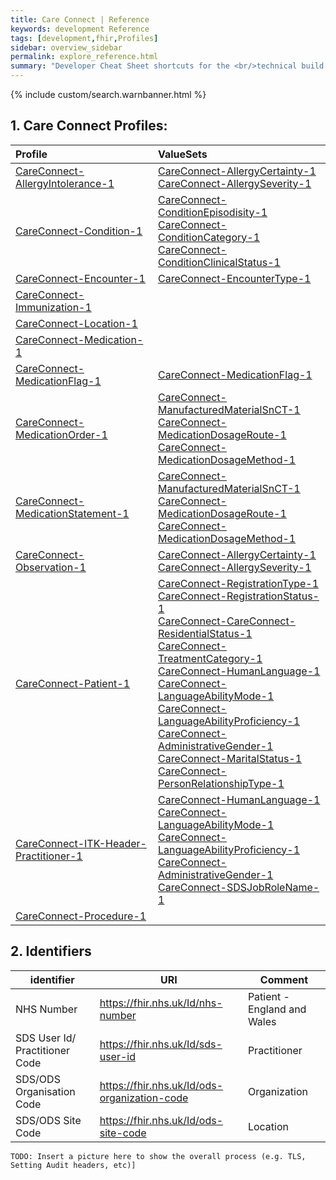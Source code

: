 ```yaml
---
title: Care Connect | Reference
keywords: development Reference
tags: [development,fhir,Profiles]
sidebar: overview_sidebar
permalink: explore_reference.html
summary: "Developer Cheat Sheet shortcuts for the <br/>technical build of ITK3 Messaging Distribution."
---
```


{% include custom/search.warnbanner.html %}

## 1. Care Connect Profiles: ##

| Profile | ValueSets |
| :--------- |:-------- |
| [CareConnect-AllergyIntolerance-1](StructureDefinitions/CareConnect-AllergyIntolerance-1.xml) | [CareConnect-AllergyCertainty-1](ValueSets/CareConnect-AllergyCertainty-1.xml) <br /> [CareConnect-AllergySeverity-1](ValueSets/CareConnect-AllergySeverity-1.xml) |
| [CareConnect-Condition-1](StructureDefinitions/CareConnect-Condition-1.xml) | [CareConnect-ConditionEpisodisity-1](ValueSets/CareConnect-ConditionEpisodisity-1.xml) <br /> [CareConnect-ConditionCategory-1](ValueSets/CareConnect-ConditionCategory-1.xml) <br /> [CareConnect-ConditionClinicalStatus-1](ValueSets/CareConnect-ConditionClinicalStatus-1.xml) |
| [CareConnect-Encounter-1](StructureDefinitions/CareConnect-Encounter-1.xml) | [CareConnect-EncounterType-1](ValueSets/CareConnect-EncounterType-1.xml) |
| [CareConnect-Immunization-1](StructureDefinitions/CareConnect-Immunization-1.xml) | |
| [CareConnect-Location-1](StructureDefinitions/CareConnect-Location-1.xml) | |
| [CareConnect-Medication-1](StructureDefinitions/CareConnect-Medication-1.xml) | |
| [CareConnect-MedicationFlag-1](StructureDefinitions/CareConnect-MedicationFlag-1.xml) | [CareConnect-MedicationFlag-1](ValueSets/CareConnect-MedicationFlag-1) |
| [CareConnect-MedicationOrder-1](StructureDefinitions/CareConnect-MedicationOrder-1.xml) | [CareConnect-ManufacturedMaterialSnCT-1](ValueSets/CareConnect-ManufacturedMaterialSnCT-1.xml) <br /> [CareConnect-MedicationDosageRoute-1](ValueSets/CareConnect-MedicationDosageRoute-1.xml) <br /> [CareConnect-MedicationDosageMethod-1](ValueSets/CareConnect-MedicationDosageMethod-1.xml) |
| [CareConnect-MedicationStatement-1](StructureDefinitions/CareConnect-MedicationStatement-1.xml) | [CareConnect-ManufacturedMaterialSnCT-1](ValueSets/CareConnect-ManufacturedMaterialSnCT-1.xml) <br /> [CareConnect-MedicationDosageRoute-1](ValueSets/CareConnect-MedicationDosageRoute-1.xml) <br /> [CareConnect-MedicationDosageMethod-1](ValueSets/CareConnect-MedicationDosageMethod-1.xml)  |
| [CareConnect-Observation-1](StructureDefinitions/CareConnect-Observation-1.xml) | [CareConnect-AllergyCertainty-1](ValueSets/CareConnect-AllergyCertainty-1.xml) <br /> [CareConnect-AllergySeverity-1](ValueSets/CareConnect-AllergySeverity-1.xml) |
| [CareConnect-Patient-1](StructureDefinitions/CareConnect-Patient-1.xml) | [CareConnect-RegistrationType-1](ValueSets/CareConnect-RegistrationType-1.xml) <br /> [CareConnect-RegistrationStatus-1](ValueSets/CareConnect-RegistrationStatus-1.xml) <br /> [CareConnect-CareConnect-ResidentialStatus-1](ValueSets/CareConnect-ResidentialStatus-1.xml) <br /> [CareConnect-TreatmentCategory-1](ValueSets/CareConnect-TreatmentCategory-1.xml) <br /> [CareConnect-HumanLanguage-1](ValueSets/CareConnect-HumanLanguage-1.xml) <br /> [CareConnect-LanguageAbilityMode-1](ValueSets/CareConnect-LanguageAbilityMode-1.xml) <br /> [CareConnect-LanguageAbilityProficiency-1](ValueSets/CareConnect-LanguageAbilityProficiency-1.xml) <br /> [CareConnect-AdministrativeGender-1](ValueSets/CareConnect-AdministrativeGender-1.xml) <br /> [CareConnect-MaritalStatus-1](ValueSets/CareConnect-MaritalStatus-1.xml) <br />[CareConnect-PersonRelationshipType-1](ValueSets/CareConnect-PersonRelationshipType-1.xml) <br /> |
| [CareConnect-ITK-Header-Practitioner-1](StructureDefinitions/CareConnect-ITK-Header-Practitioner-1.xml) | [CareConnect-HumanLanguage-1](ValueSets/CareConnect-HumanLanguage-1.xml) <br /> [CareConnect-LanguageAbilityMode-1](ValueSets/CareConnect-LanguageAbilityMode-1.xml) <br /> [CareConnect-LanguageAbilityProficiency-1](ValueSets/CareConnect-LanguageAbilityProficiency-1.xml) <br /> [CareConnect-AdministrativeGender-1](ValueSets/CareConnect-AdministrativeGender-1.xml) <br /> [CareConnect-SDSJobRoleName-1](ValueSets/CareConnect-SDSJobRoleName-1.xml) |
| [CareConnect-Procedure-1](StructureDefinitions/CareConnect-Procedure-1.xml) | |


## 2. Identifiers ##

| identifier | URI | Comment |
|--------------------------------------------|----------|----|
| NHS Number | https://fhir.nhs.uk/Id/nhs-number | Patient - England and Wales |
| SDS User Id/ Practitioner Code | https://fhir.nhs.uk/Id/sds-user-id | Practitioner |
| SDS/ODS Organisation Code | https://fhir.nhs.uk/Id/ods-organization-code | Organization |
| SDS/ODS Site Code | https://fhir.nhs.uk/Id/ods-site-code | Location |

```
TODO: Insert a picture here to show the overall process (e.g. TLS, Setting Audit headers, etc)]
```
